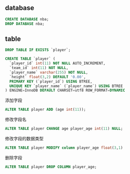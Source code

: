 ## database
```sql
CREATE DATABASE nba;
DROP DATABASE nba;
```


## table
```sql
DROP TABLE IF EXISTS `player`;

CREATE TABLE `player` (
  `player_id` int(11) NOT NULL AUTO_INCREMENT,
  `team_id` int(11) NOT NULL,
  `player_name` varchar(255) NOT NULL,
  `height` float(3,2) DEFAULT '0.00',
  PRIMARY KEY (`player_id`) USING BTREE,
  UNIQUE KEY `player_name` (`player_name`) USING BTREE
) ENGINE=InnoDB DEFAULT CHARSET=utf8 ROW_FORMAT=DYNAMIC
```

添加字段
```sql
ALTER TABLE player ADD (age int(11));
```

修改字段名
```sql
ALTER TABLE player CHANGE age player_age int(11) NULL;
```

修改字段的数据类型
```sql
ALTER TABLE player MODIFY column player_age float(3,1)
```

删除字段
```sql
ALTER TABLE player DROP COLUMN player_age;
```


